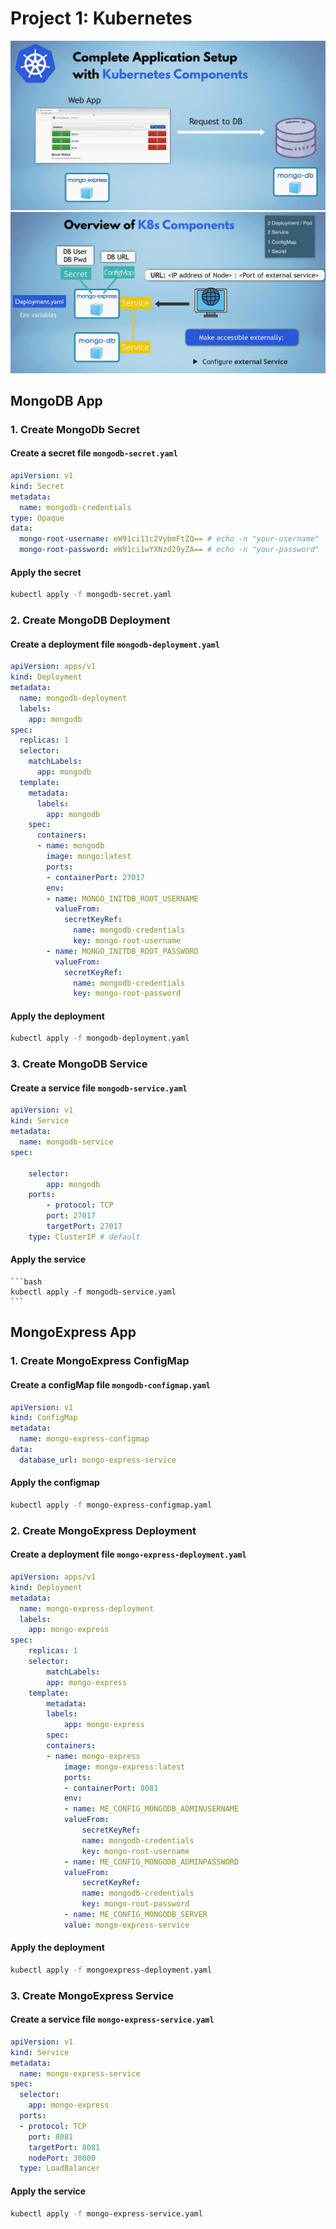 # Project 1: Kubernetes

![alt text](../images/1-pro-image-1.png)
![alt text](../images/1-pro-image-2.png)

## MongoDB App

### 1. Create MongoDb Secret

#### Create a secret file `mongodb-secret.yaml`

```yaml
apiVersion: v1
kind: Secret
metadata:
  name: mongodb-credentials
type: Opaque
data:
  mongo-root-username: eW91ci11c2VybmFtZQ== # echo -n "your-username" | base64
  mongo-root-password: eW91ci1wYXNzd29yZA== # echo -n "your-password" | base64
```

#### Apply the secret

```bash
kubectl apply -f mongodb-secret.yaml
```

### 2. Create MongoDB Deployment

#### Create a deployment file `mongodb-deployment.yaml`

```yaml
apiVersion: apps/v1
kind: Deployment
metadata:
  name: mongodb-deployment
  labels:
    app: mongodb
spec:
  replicas: 1
  selector:
    matchLabels:
      app: mongodb
  template:
    metadata:
      labels:
        app: mongodb
    spec:
      containers:
      - name: mongodb
        image: mongo:latest
        ports:
        - containerPort: 27017
        env:
        - name: MONGO_INITDB_ROOT_USERNAME
          valueFrom:
            secretKeyRef:
              name: mongodb-credentials
              key: mongo-root-username
        - name: MONGO_INITDB_ROOT_PASSWORD
          valueFrom:
            secretKeyRef:
              name: mongodb-credentials
              key: mongo-root-password
```

#### Apply the deployment

```bash
kubectl apply -f mongodb-deployment.yaml
```

### 3. Create MongoDB Service

#### Create a service file `mongodb-service.yaml`

```yaml
apiVersion: v1
kind: Service
metadata:
  name: mongodb-service
spec:

    selector:
        app: mongodb
    ports:
        - protocol: TCP
        port: 27017
        targetPort: 27017
    type: ClusterIP # default
```

#### Apply the service

    ```bash
    kubectl apply -f mongodb-service.yaml
    ```

## MongoExpress App

### 1. Create MongoExpress ConfigMap

#### Create a configMap file `mongodb-configmap.yaml`

```yaml
apiVersion: v1
kind: ConfigMap
metadata:
  name: mongo-express-configmap
data:
  database_url: mongo-express-service
```

#### Apply the configmap

```bash
kubectl apply -f mongo-express-configmap.yaml
```

### 2. Create MongoExpress Deployment

#### Create a deployment file `mongo-express-deployment.yaml`

```yaml
apiVersion: apps/v1
kind: Deployment
metadata:
  name: mongo-express-deployment
  labels:
    app: mongo-express
spec:
    replicas: 1
    selector:
        matchLabels:
        app: mongo-express
    template:
        metadata:
        labels:
            app: mongo-express
        spec:
        containers:
        - name: mongo-express
            image: mongo-express:latest
            ports:
            - containerPort: 8081
            env:
            - name: ME_CONFIG_MONGODB_ADMINUSERNAME
            valueFrom:
                secretKeyRef:
                name: mongodb-credentials
                key: mongo-root-username
            - name: ME_CONFIG_MONGODB_ADMINPASSWORD
            valueFrom:
                secretKeyRef:
                name: mongodb-credentials
                key: mongo-root-password
            - name: ME_CONFIG_MONGODB_SERVER
            value: mongo-express-service
```

#### Apply the deployment

```bash
kubectl apply -f mongoexpress-deployment.yaml
```

### 3. Create MongoExpress Service

#### Create a service file `mongo-express-service.yaml`

```yaml
apiVersion: v1
kind: Service
metadata:
  name: mongo-express-service
spec:
  selector:
    app: mongo-express
  ports:
  - protocol: TCP
    port: 8081
    targetPort: 8081
    nodePort: 30000
  type: LoadBalancer

```

#### Apply the service

```bash
kubectl apply -f mongo-express-service.yaml
```
